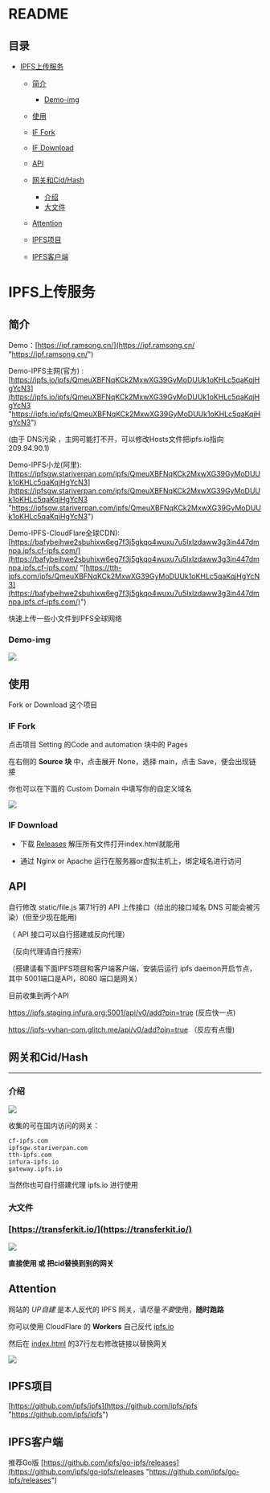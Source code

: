 # README

## 目录

*   [IPFS上传服务](#ipfs上传服务)

    *   [简介](#简介)

        *   [Demo-img ](#demo-img-)
    *   [使用](#使用)
    *   [IF Fork](#if-fork)
        
    *   [IF Download](#if-download)
    *   [API](#api)
    *   [网关和Cid/Hash](#网关和cidhash)
           *   [介绍](#介绍)
           *   [大文件](#大文件)  
        
    *   [Attention](#attention)
    *   [IPFS项目](#ipfs项目)
    *   [IPFS客户端](#ipfs客户端)

# IPFS上传服务

## 简介

Demo：[https://ipf.ramsong.cn/](https://ipf.ramsong.cn/ "https://ipf.ramsong.cn/")

Demo-IPFS主网(官方) : [https://ipfs.io/ipfs/QmeuXBFNqKCk2MxwXG39GyMoDUUk1oKHLc5qaKqjHgYcN3](https://ipfs.io/ipfs/QmeuXBFNqKCk2MxwXG39GyMoDUUk1oKHLc5qaKqjHgYcN3 "https://ipfs.io/ipfs/QmeuXBFNqKCk2MxwXG39GyMoDUUk1oKHLc5qaKqjHgYcN3")

(由于 DNS污染 ，主网可能打不开，可以修改Hosts文件把ipfs.io指向209.94.90.1)

Demo-IPFS小龙(阿里): [https://ipfsgw.stariverpan.com/ipfs/QmeuXBFNqKCk2MxwXG39GyMoDUUk1oKHLc5qaKqjHgYcN3](https://ipfsgw.stariverpan.com/ipfs/QmeuXBFNqKCk2MxwXG39GyMoDUUk1oKHLc5qaKqjHgYcN3 "https://ipfsgw.stariverpan.com/ipfs/QmeuXBFNqKCk2MxwXG39GyMoDUUk1oKHLc5qaKqjHgYcN3")

Demo-IPFS-CloudFlare全球CDN): [https://bafybeihwe2sbuhixw6eg7f3j5gkqo4wuxu7u5lxlzdaww3g3in447dmnpa.ipfs.cf-ipfs.com/](https://bafybeihwe2sbuhixw6eg7f3j5gkqo4wuxu7u5lxlzdaww3g3in447dmnpa.ipfs.cf-ipfs.com/ "[https://tth-ipfs.com/ipfs/QmeuXBFNqKCk2MxwXG39GyMoDUUk1oKHLc5qaKqjHgYcN3](https://bafybeihwe2sbuhixw6eg7f3j5gkqo4wuxu7u5lxlzdaww3g3in447dmnpa.ipfs.cf-ipfs.com/)")

快速上传一些小文件到IPFS全球网络

### Demo-img&#x20;

![](https://cdn.jsdelivr.net/gh/RamSong/IPFS-Upload@main/Demo-4.png)

## 使用

Fork or Download 这个项目

### IF Fork

点击项目 Setting 的Code and automation 块中的 Pages

在右侧的 **Source 块** 中，点击展开 None，选择 main，点击 Save，便会出现链接

你也可以在下面的 Custom Domain 中填写你的自定义域名

![](https://cdn.jsdelivr.net/gh/RamSong/IPFS-Upload@main/Demo-2.png)

### IF Download

*   下载 [Releases](https://github.com/RamSong/IPFS-Upload/releases) 解压所有文件打开index.html就能用

*   通过  Nginx or Apache 运行在服务器or虚拟主机上，绑定域名进行访问

## API

自行修改 static/file.js 第71行的 API 上传接口（给出的接口域名 DNS 可能会被污染）(但至少现在能用)

（ API 接口可以自行搭建或反向代理）

（反向代理请自行搜索）

（搭建请看下面IPFS项目和客户端客户端，安装后运行 ipfs daemon开启节点，其中 5001端口是API，8080 端口是网关）

 目前收集到两个API
 
 https://ipfs.staging.infura.org:5001/api/v0/add?pin=true (反应快一点)
 
 https://ipfs-vvhan-com.glitch.me/api/v0/add?pin=true  （反应有点慢)

## 网关和Cid/Hash

***

### 介绍

![](https://cdn.jsdelivr.net/gh/RamSong/IPFS-Upload@main/Demo-1.png)

收集的可在国内访问的网关：

```纯文本
cf-ipfs.com      
ipfsgw.stariverpan.com
tth-ipfs.com
infura-ipfs.io
gateway.ipfs.io
```

当然你也可自行搭建代理 ipfs.io 进行使用

### 大文件

### [https://transferkit.io/](https://transferkit.io/)

![](https://cdn.jsdelivr.net/gh/RamSong/IPFS-Upload@main/Demo-5.png)

**直接使用 或 把cid替换到别的网关**

## Attention

&#x20; 网站的 *UP自建* 是本人反代的 IPFS 网关，请尽量*不要*使用，**随时跑路**

&#x20; 你可以使用 CloudFlare 的 **Workers** 自己反代  [ipfs.io](https;//ipfs.io/)

  然后在 [index.html](https://github.com/RamSong/IPFS-Upload/blob/main/index.html "index.html") 的37行左右修改链接以替换网关

![](https://cdn.jsdelivr.net/gh/RamSong/IPFS-Upload@main/Demo-3.png)

## IPFS项目

[https://github.com/ipfs/ipfs](https://github.com/ipfs/ipfs "https://github.com/ipfs/ipfs")

## IPFS客户端

推荐Go版 [https://github.com/ipfs/go-ipfs/releases](https://github.com/ipfs/go-ipfs/releases "https://github.com/ipfs/go-ipfs/releases")

